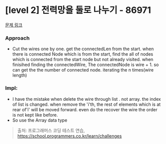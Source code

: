 # [level 2] 전력망을 둘로 나누기 - 86971 

[문제 링크](https://school.programmers.co.kr/learn/courses/30/lessons/86971) 

### Approach
- Cut the wires one by one. get the connectedLen from the start. when there is connected Node which is from the start, find the all of nodes which is connected from the start node but not already visited. when finisihed finding the connectedWire, The connectedNode is wire + 1. so can get the the number of connected node. iterating the n times(wire length)


### Impl:
- I have the mistake when delete the wire through list . not array. the index of list is changed. when remove the 'i'th, the rest of elements which is at rear of'i' will be moved forward. even do the recover the wire the order is not kept like before.
- So use the Array data type


> 출처: 프로그래머스 코딩 테스트 연습, https://school.programmers.co.kr/learn/challenges
